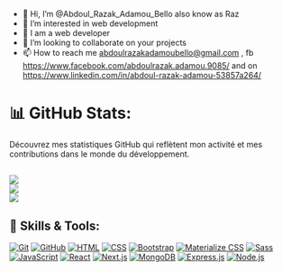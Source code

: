 - 👋 Hi, I’m @Abdoul_Razak_Adamou_Bello also know as Raz
- 👀 I’m interested in web development
- 🌱 I am a  web developer
- 💞️ I’m looking to collaborate on your projects
- 📫 How to reach me abdoulrazakadamoubello@gmail.com , fb https://www.facebook.com/abdoulrazak.adamou.9085/ and on https://www.linkedin.com/in/abdoul-razak-adamou-53857a264/
<!---
elmagnifiko/Elmagnifiko is a ✨ special ✨ repository because its `README.md` (this file) appears on your GitHub profile.
You can click the Preview link to take a look at your changes.
--->
# 📊 GitHub Stats:

Découvrez mes statistiques GitHub qui reflètent mon activité et mes contributions dans le monde du développement.

![](https://github-readme-stats.vercel.app/api?username=elmagnifiko&theme=tokyonight&hide_border=false&include_all_commits=true&count_private=true&show_icons=true&prs=true)<br/>
![](https://github-readme-streak-stats.herokuapp.com/?user=elmagnifiko&theme=tokyonight&hide_border=false)<br/>
![](https://github-readme-stats.vercel.app/api/top-langs/?username=elmagnifiko&theme=tokyonight&hide_border=false&include_all_commits=true&count_private=true&layout=compact)
---


## 🚀 Skills & Tools:

[![Git](https://img.shields.io/badge/Git-F05032?style=for-the-badge&logo=git&logoColor=white)](https://git-scm.com/)
[![GitHub](https://img.shields.io/badge/GitHub-181717?style=for-the-badge&logo=github&logoColor=white)](https://github.com/)
[![HTML](https://img.shields.io/badge/HTML-E34F26?style=for-the-badge&logo=html5&logoColor=white)](https://developer.mozilla.org/en-US/docs/Web/HTML)
[![CSS](https://img.shields.io/badge/CSS-1572B6?style=for-the-badge&logo=css3&logoColor=white)](https://developer.mozilla.org/en-US/docs/Web/CSS)
[![Bootstrap](https://img.shields.io/badge/Bootstrap-563D7C?style=for-the-badge&logo=bootstrap&logoColor=white)](https://getbootstrap.com/)
[![Materialize CSS](https://img.shields.io/badge/Materialize-757575?style=for-the-badge&logo=materializecss&logoColor=white)](https://materializecss.com/)
[![Sass](https://img.shields.io/badge/Sass-CC6699?style=for-the-badge&logo=sass&logoColor=white)](https://sass-lang.com/)
[![JavaScript](https://img.shields.io/badge/JavaScript-F7DF1E?style=for-the-badge&logo=javascript&logoColor=black)](https://developer.mozilla.org/en-US/docs/Web/JavaScript)
[![React](https://img.shields.io/badge/React-61DAFB?style=for-the-badge&logo=react&logoColor=black)](https://reactjs.org/)
[![Next.js](https://img.shields.io/badge/Next.js-000000?style=for-the-badge&logo=nextdotjs&logoColor=white)](https://nextjs.org/)
[![MongoDB](https://img.shields.io/badge/MongoDB-47A248?style=for-the-badge&logo=mongodb&logoColor=white)](https://www.mongodb.com/)
[![Express.js](https://img.shields.io/badge/Express.js-000000?style=for-the-badge&logo=express&logoColor=white)](https://expressjs.com/)
[![Node.js](https://img.shields.io/badge/Node.js-339933?style=for-the-badge&logo=nodedotjs&logoColor=white)](https://nodejs.org/)

